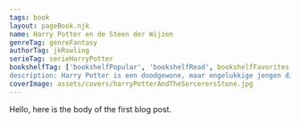 ```yaml
---
tags: book
layout: pageBook.njk
name: Harry Potter en de Steen der Wijzen
genreTag: genreFantasy
authorTag: jkRowling
serieTag: serieHarryPotter
bookshelfTag: ['bookshelfPopular', 'bookshelfRead', bookshelfFavorites']
description: Harry Potter is een doodgewone, maar ongelukkige jongen die sinds de dood van zijn ouders bij zijn saaie en hardvochtige oom en tante woont, in de bezemkast onder de trap. Op een dag arriveert er een geheimzinnige brief voor hem. En daarna nog een, en nog een. De brieven veranderen Harry's hele leven, hij wordt gered door een woest figuur op een vliegende motorfiets en hij komt erachter wie zijn ouders werkelijk waren. Met een speciale trein die vertrekt van Perron 9¾ belandt hij op Zweinsteins Hogeschool voor Hekserij en Hocus Pocus, waar hij alles leert over bezemstelen, toverdranken en monsters. En uiteindelijk moet Harry het opnemen tegen zijn aartsvijand Voldemort, een levensgevaarlijke tovenaar.
coverImage: assets/covers/harryPotterAndTheSorcerersStone.jpg
---
```


Hello, here is the body of the first blog post.